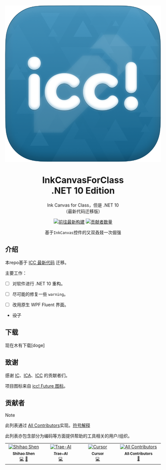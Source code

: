<div align=center>

  ![ICC-DN10](ICC-DN10.png)

  # InkCanvasForClass<br>.NET <!--“。网”。跟我一起读：“句号，网”[doge] --> 10 Edition

  Ink Canvas for Class，但是 .NET 10<br>（最新代码迁移版）

[![前往最新构建](https://github.com/ShihaoShen2025/ICC-DN10-Stable/actions/workflows/main.yml/badge.svg)](https://github.com/ShihaoShen2025/ICC-DN10-Next/actions/workflows/main.yml)
[![贡献者数量](https://img.shields.io/github/all-contributors/ShihaoShen2025/ICC-DN10-Next?color=orange)](#贡献者)

  基于`InkCanvas`控件的又<!--yòu-->双<!--shuāng-->叒<!--ruò-->叕<!--zhuó-->一次倔强
</div>

## 介绍

本repo基于 [ICC 最新代码](https://github.com/InkCanvas/InkCanvasForClass) 迁移。

主要工作：

- [ ] 对软件进行 .NET 10 重构。

- [ ] 尽可能的修复一些 `warning`。

- [ ] 改用原生 WPF Fluent 界面。
- ~~没了~~

## 下载

现在木有下载\[doge\]



<!-- 

请查看右侧的 Release 以获取最新的已测试版本，或前往 [Actions](https://github.com/ShihaoShen2025/ICC-DN10/actions) 下载最新构建。

对于不使用“Self-Contained”版本（`ICC-DN10.zip`）的用户，请预先安装 [.NET 10 桌面运行时](https://dotnet.microsoft.com/zh-cn/download/dotnet/10.0)。

注：“ICC-DN10”为自带 .NET 桌面运行时的发行版，**强烈推荐使用**；“Release”为发行版，“Debug”为调试版本。

-->



<!--
[![发行版](https://github.com/ShihaoShen2025/ICC-DN10-Stable/actions/workflows/release.yml/badge.svg)](https://github.com/ShihaoShen2025/ICC-DN10/actions/workflows/release.yml)
[![调试版本](https://github.com/ShihaoShen2025/ICC-DN10-Stable/actions/workflows/debug.yml/badge.svg)](https://github.com/ShihaoShen2025/ICC-DN10/actions/workflows/debug.yml)
-->
<!--非常好Actions，使我的发行版旋转-->


## 致谢

感谢 [IC](https://github.com/WXRIW/Ink-Canvas/)、[ICA](https://github.com/InkCanvas/Ink-Canvas-Artistry)、[ICC](https://github.com/InkCanvas/InkCanvasForClass) 的贡献者们。

项目图标来自 [icc! Future 图标](https://github.com/InkCanvasForClass/icc-latest-20250607-unstable/blob/master/icc-new-icon.png)。

<!--
感谢 [Trae](https://www.trae.ai/) 为该项目提供 AI 编码支持。
（为什么注释掉了呢？因为下面已经有了）
-->

## 贡献者

> [!NOTE]
>
> 此列表通过 [All Contributors](https://allcontributors.org/)实现。[符号解释](https://allcontributors.org/docs/en/emoji-key)
> 
> 此列表亦包含部分为编码等方面提供帮助的工具相关的用户/组织。

<!-- ALL-CONTRIBUTORS-LIST:START - Do not remove or modify this section -->
<!-- prettier-ignore-start -->
<!-- markdownlint-disable -->
<table>
  <tbody>
    <tr>
      <td align="center" valign="top" width="14.28%"><a href="https://github.com/ShihaoShen2025"><img src="https://avatars.githubusercontent.com/u/213038537?v=4?s=100" width="100px;" alt="Shihao Shen"/><br /><sub><b>Shihao Shen</b></sub></a><br /><a href="https://github.com/ShihaoShen2025/ICC-DN10/commits?author=ShihaoShen2025" title="Code">💻</a> <a href="#maintenance-ShihaoShen2025" title="Maintenance">🚧</a></td>
      <td align="center" valign="top" width="14.28%"><a href="https://github.com/Trae-AI"><img src="https://avatars.githubusercontent.com/u/192691831?v=4?s=100" width="100px;" alt="Trae-AI"/><br /><sub><b>Trae-AI</b></sub></a><br /><a href="https://github.com/ShihaoShen2025/ICC-DN10/commits?author=Trae-AI" title="Code">💻</a></td>
      <td align="center" valign="top" width="14.28%"><a href="https://github.com/cursor"><img src="https://avatars.githubusercontent.com/u/126759922?v=4?s=100" width="100px;" alt="Cursor"/><br /><sub><b>Cursor</b></sub></a><br /><a href="https://github.com/ShihaoShen2025/ICC-DN10/commits?author=cursor" title="Code">💻</a></td>
      <td align="center" valign="top" width="14.28%"><a href="https://allcontributors.org"><img src="https://avatars.githubusercontent.com/u/46410174?v=4?s=100" width="100px;" alt="All Contributors"/><br /><sub><b>All Contributors</b></sub></a><br /><a href="https://github.com/ShihaoShen2025/ICC-DN10/commits?author=all-contributors" title="Documentation">📖</a></td>
    </tr>
  </tbody>
</table>

<!-- markdownlint-restore -->
<!-- prettier-ignore-end -->

<!-- ALL-CONTRIBUTORS-LIST:END -->
